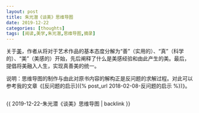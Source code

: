 ```yaml
---
layout: post
title: 朱光潜《谈美》思维导图
date: 2019-12-22
categories: [thoughts]
tags: [阅读,美学,朱光潜,思维导图,摘录]
---
```


关于[美](https://book.douban.com/subject/26295205/)，作者从将对于艺术作品的基本态度分解为“善”（实用的）、“真”（科学的）、“美”（美感的）开始，先后阐释了什么是美感经验和由此产生的美。最后，提倡将美融入人生，实现真善美的统一。

说明：思维导图的制作与由此对原书内容的解构正是反问题的求解过程。对此可以参考我的文章《[反问题的启示]({% post_url 2018-02-08-反问题的启示 %})》。

<p align="center"><img src="/figures/p68569562.jpg" alt="" /></p>

{{ 2019-12-22-朱光潜《谈美》思维导图 | backlink }}
